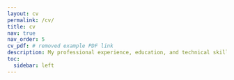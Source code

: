 ```yaml
---
layout: cv
permalink: /cv/
title: cv
nav: true
nav_order: 5
cv_pdf: # removed example PDF link
description: My professional experience, education, and technical skills.
toc:
  sidebar: left
---
```

